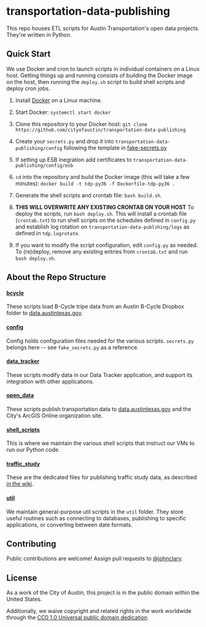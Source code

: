 # transportation-data-publishing

This repo houses ETL scripts for Austin Transportation's open data projects. They're written in Python. 

## Quick Start

We use Docker and cron to launch scripts in individual containers on a Linux host. Getting things up and running consists of building the Docker image on the host, then running the `deploy.sh` script to build shell scripts and deploy cron jobs.

1. Install [Docker](https://docs.docker.com/) on a Linux machine.

2. Start Docker: `systemctl start docker`

3. Clone this repository to your Docker host: `git clone https://github.com/cityofaustin/transportation-data-publishing`
 
4. Create your `secrets.py` and drop it into `transportation-data-publishing/config` following the template in [fake-secrets.py](https://github.com/cityofaustin/transportation-data-publishing/blob/master/config/fake_secrets.py)

5. If setting up ESB inegration add certificates to `transportation-data-publishing/config/esb`

6. `cd` into the repository and build the Docker image (this will take a few minutes): `docker build -t tdp-py36 -f Dockerfile-tdp-py36 .`

7. Generate the shell scripts and crontab file: `bash build.sh`.

8. **THIS WILL OVERWRITE ANY EXISTING CRONTAB ON YOUR HOST** To deploy the scripts, run `bash deploy.sh`. This will install a crontab file (`crontab.txt`) to run shell scripts on the schedules defined in `config.py` and establish log rotation on `transportation-data-publshing/logs` as defined in `tdp.logrotate`.

9. If you want to modify the script configuration, edit `config.py` as needed. To (re)deploy, remove any existing entries from `crontab.txt` and run `bash deploy.sh`.

## About the Repo Structure

#### [bcycle]()

These scripts load B-Cycle tripe data from an Austin B-Cycle Dropbox folder to [data.austintexas.gov](http://data.austintexas.gov).

#### [config]()

Config holds configuration files needed for the various scripts. `secrets.py` belongs here -- see `fake_secrets.py` as a reference.

#### [data_tracker]()

These scripts modify data in our Data Tracker application, and support its integration with other applications.

#### [open_data]()

These scripts publish transportation data to [data.austintexas.gov](http://data.austintexas.gov) and the City's ArcGIS Online organization site.

#### [shell_scripts]()

This is where we maintain the various shell scripts that instruct our VMs to run our Python code.

#### [traffic_study]()

These are the dedicated files for publishing traffic study data, as described [in the wiki](https://github.com/cityofaustin/transportation-data-publishing/wiki/Traffic-Count-Data-Publishing).

#### [util]()

We maintain general-purpose util scripts in the `util` folder. They store useful routines such as connecting to databases, publishing to specific applications, or converting between date formats.

## Contributing

Public contributions are welcome! Assign pull requests to [@johnclary](http://github.com/johnclary).

## License

As a work of the City of Austin, this project is in the public domain within the United States.

Additionally, we waive copyright and related rights in the work worldwide through the [CC0 1.0 Universal public domain dedication](https://creativecommons.org/publicdomain/zero/1.0/).


